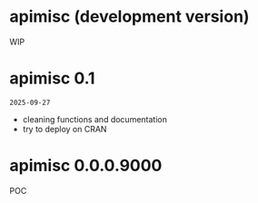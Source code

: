 # apimisc (development version)

WIP

# apimisc 0.1

`2025-09-27`

* cleaning functions and documentation
* try to deploy on CRAN

# apimisc 0.0.0.9000

POC
